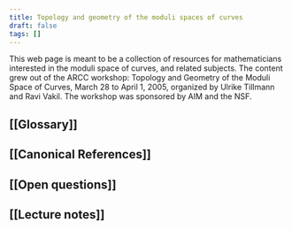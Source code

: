 ```yaml
---
title: Topology and geometry of the moduli spaces of curves
draft: false
tags: []
---
```


This web page is meant to be a collection of resources for mathematicians interested in the moduli space of curves, and related subjects. The content grew out of the ARCC workshop: Topology and Geometry of the Moduli Space of Curves, March 28 to April 1, 2005, organized by Ulrike Tillmann and Ravi Vakil. The workshop was sponsored by AIM and the NSF.

## [[Glossary]]

## [[Canonical References]]

## [[Open questions]]

## [[Lecture notes]]

